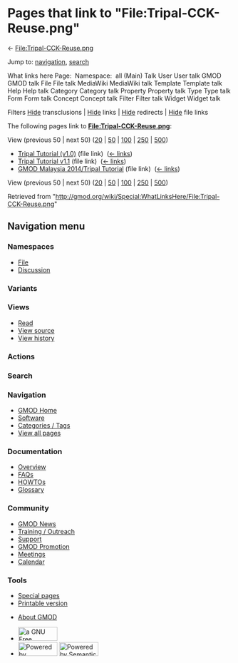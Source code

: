 <div id="mw-page-base" class="noprint">

</div>

<div id="mw-head-base" class="noprint">

</div>

<div id="content" class="mw-body" role="main">

<span id="top"></span>

<div id="mw-js-message" style="display:none;">

</div>



# <span dir="auto">Pages that link to "File:Tripal-CCK-Reuse.png"</span>

<div id="bodyContent">

<div id="contentSub">

←
[File:Tripal-CCK-Reuse.png](/wiki/File:Tripal-CCK-Reuse.png "File:Tripal-CCK-Reuse.png")

</div>

<div id="jump-to-nav" class="mw-jump">

Jump to: [navigation](#mw-navigation), [search](#p-search)

</div>

<div id="mw-content-text">

What links here Page:  Namespace:  all (Main) Talk User User talk GMOD
GMOD talk File File talk MediaWiki MediaWiki talk Template Template talk
Help Help talk Category Category talk Property Property talk Type Type
talk Form Form talk Concept Concept talk Filter Filter talk Widget
Widget talk

Filters
[Hide](/mediawiki/index.php?title=Special:WhatLinksHere/File:Tripal-CCK-Reuse.png&hidetrans=1 "Special:WhatLinksHere/File:Tripal-CCK-Reuse.png")
transclusions \|
[Hide](/mediawiki/index.php?title=Special:WhatLinksHere/File:Tripal-CCK-Reuse.png&hidelinks=1 "Special:WhatLinksHere/File:Tripal-CCK-Reuse.png")
links \|
[Hide](/mediawiki/index.php?title=Special:WhatLinksHere/File:Tripal-CCK-Reuse.png&hideredirs=1 "Special:WhatLinksHere/File:Tripal-CCK-Reuse.png")
redirects \|
[Hide](/mediawiki/index.php?title=Special:WhatLinksHere/File:Tripal-CCK-Reuse.png&hideimages=1 "Special:WhatLinksHere/File:Tripal-CCK-Reuse.png")
file links

The following pages link to
**[File:Tripal-CCK-Reuse.png](/wiki/File:Tripal-CCK-Reuse.png "File:Tripal-CCK-Reuse.png")**:

View (previous 50 \| next 50)
([20](/mediawiki/index.php?title=Special:WhatLinksHere/File:Tripal-CCK-Reuse.png&limit=20 "Special:WhatLinksHere/File:Tripal-CCK-Reuse.png")
\|
[50](/mediawiki/index.php?title=Special:WhatLinksHere/File:Tripal-CCK-Reuse.png&limit=50 "Special:WhatLinksHere/File:Tripal-CCK-Reuse.png")
\|
[100](/mediawiki/index.php?title=Special:WhatLinksHere/File:Tripal-CCK-Reuse.png&limit=100 "Special:WhatLinksHere/File:Tripal-CCK-Reuse.png")
\|
[250](/mediawiki/index.php?title=Special:WhatLinksHere/File:Tripal-CCK-Reuse.png&limit=250 "Special:WhatLinksHere/File:Tripal-CCK-Reuse.png")
\|
[500](/mediawiki/index.php?title=Special:WhatLinksHere/File:Tripal-CCK-Reuse.png&limit=500 "Special:WhatLinksHere/File:Tripal-CCK-Reuse.png"))

- [Tripal Tutorial
  (v1.0)](/wiki/Tripal_Tutorial_(v1.0) "Tripal Tutorial (v1.0)") (file
  link) ‎ <span class="mw-whatlinkshere-tools">([←
  links](/mediawiki/index.php?title=Special:WhatLinksHere&target=Tripal+Tutorial+%28v1.0%29 "Special:WhatLinksHere"))</span>
- [Tripal Tutorial
  v1.1](/wiki/Tripal_Tutorial_v1.1 "Tripal Tutorial v1.1") (file link) ‎
  <span class="mw-whatlinkshere-tools">([←
  links](/mediawiki/index.php?title=Special:WhatLinksHere&target=Tripal+Tutorial+v1.1 "Special:WhatLinksHere"))</span>
- [GMOD Malaysia 2014/Tripal
  Tutorial](/wiki/GMOD_Malaysia_2014/Tripal_Tutorial "GMOD Malaysia 2014/Tripal Tutorial")
  (file link) ‎ <span class="mw-whatlinkshere-tools">([←
  links](/mediawiki/index.php?title=Special:WhatLinksHere&target=GMOD+Malaysia+2014%2FTripal+Tutorial "Special:WhatLinksHere"))</span>

View (previous 50 \| next 50)
([20](/mediawiki/index.php?title=Special:WhatLinksHere/File:Tripal-CCK-Reuse.png&limit=20 "Special:WhatLinksHere/File:Tripal-CCK-Reuse.png")
\|
[50](/mediawiki/index.php?title=Special:WhatLinksHere/File:Tripal-CCK-Reuse.png&limit=50 "Special:WhatLinksHere/File:Tripal-CCK-Reuse.png")
\|
[100](/mediawiki/index.php?title=Special:WhatLinksHere/File:Tripal-CCK-Reuse.png&limit=100 "Special:WhatLinksHere/File:Tripal-CCK-Reuse.png")
\|
[250](/mediawiki/index.php?title=Special:WhatLinksHere/File:Tripal-CCK-Reuse.png&limit=250 "Special:WhatLinksHere/File:Tripal-CCK-Reuse.png")
\|
[500](/mediawiki/index.php?title=Special:WhatLinksHere/File:Tripal-CCK-Reuse.png&limit=500 "Special:WhatLinksHere/File:Tripal-CCK-Reuse.png"))

</div>

<div class="printfooter">

Retrieved from
"<http://gmod.org/wiki/Special:WhatLinksHere/File:Tripal-CCK-Reuse.png>"

</div>

<div id="catlinks" class="catlinks catlinks-allhidden">

</div>

<div class="visualClear">

</div>

</div>

</div>

<div id="mw-navigation">

## Navigation menu

<div id="mw-head">



<div id="left-navigation">

<div id="p-namespaces" class="vectorTabs" role="navigation"
aria-labelledby="p-namespaces-label">

### Namespaces

- <span id="ca-nstab-image"><a href="/wiki/File:Tripal-CCK-Reuse.png" accesskey="c"
  title="View the file page [c]">File</a></span>
- <span id="ca-talk"><a
  href="/mediawiki/index.php?title=File_talk:Tripal-CCK-Reuse.png&amp;action=edit&amp;redlink=1"
  accesskey="t"
  title="Discussion about the content page [t]">Discussion</a></span>

</div>

<div id="p-variants" class="vectorMenu emptyPortlet" role="navigation"
aria-labelledby="p-variants-label">

### 

### Variants[](#)

<div class="menu">

</div>

</div>

</div>

<div id="right-navigation">

<div id="p-views" class="vectorTabs" role="navigation"
aria-labelledby="p-views-label">

### Views

- <span id="ca-view">[Read](/wiki/File:Tripal-CCK-Reuse.png)</span>
- <span id="ca-viewsource"><a
  href="/mediawiki/index.php?title=File:Tripal-CCK-Reuse.png&amp;action=edit"
  accesskey="e" title="This page is protected.
  You can view its source [e]">View source</a></span>
- <span id="ca-history"><a
  href="/mediawiki/index.php?title=File:Tripal-CCK-Reuse.png&amp;action=history"
  accesskey="h" title="Past revisions of this page [h]">View history</a></span>

</div>

<div id="p-cactions" class="vectorMenu emptyPortlet" role="navigation"
aria-labelledby="p-cactions-label">

### Actions[](#)

<div class="menu">

</div>

</div>

<div id="p-search" role="search">

### Search

<div id="simpleSearch">

</div>

</div>

</div>

</div>

<div id="mw-panel">

<div id="p-logo" role="banner">

<a href="/wiki/Main_Page"
style="background-image: url(http://gmod.org/images/GMOD-cogs.png);"
title="Visit the main page"></a>

</div>

<div id="p-Navigation" class="portal" role="navigation"
aria-labelledby="p-Navigation-label">

### Navigation

<div class="body">

- <span id="n-GMOD-Home">[GMOD Home](/wiki/Main_Page)</span>
- <span id="n-Software">[Software](/wiki/GMOD_Components)</span>
- <span id="n-Categories-.2F-Tags">[Categories /
  Tags](/wiki/Categories)</span>
- <span id="n-View-all-pages">[View all
  pages](/wiki/Special:AllPages)</span>

</div>

</div>

<div id="p-Documentation" class="portal" role="navigation"
aria-labelledby="p-Documentation-label">

### Documentation

<div class="body">

- <span id="n-Overview">[Overview](/wiki/Overview)</span>
- <span id="n-FAQs">[FAQs](/wiki/Category:FAQ)</span>
- <span id="n-HOWTOs">[HOWTOs](/wiki/Category:HOWTO)</span>
- <span id="n-Glossary">[Glossary](/wiki/Glossary)</span>

</div>

</div>

<div id="p-Community" class="portal" role="navigation"
aria-labelledby="p-Community-label">

### Community

<div class="body">

- <span id="n-GMOD-News">[GMOD News](/wiki/GMOD_News)</span>
- <span id="n-Training-.2F-Outreach">[Training /
  Outreach](/wiki/Training_and_Outreach)</span>
- <span id="n-Support">[Support](/wiki/Support)</span>
- <span id="n-GMOD-Promotion">[GMOD
  Promotion](/wiki/GMOD_Promotion)</span>
- <span id="n-Meetings">[Meetings](/wiki/Meetings)</span>
- <span id="n-Calendar">[Calendar](/wiki/Calendar)</span>

</div>

</div>

<div id="p-tb" class="portal" role="navigation"
aria-labelledby="p-tb-label">

### Tools

<div class="body">

- <span id="t-specialpages"><a href="/wiki/Special:SpecialPages" accesskey="q"
  title="A list of all special pages [q]">Special pages</a></span>
- <span id="t-print"><a
  href="/mediawiki/index.php?title=Special:WhatLinksHere/File:Tripal-CCK-Reuse.png&amp;printable=yes"
  rel="alternate" accesskey="p"
  title="Printable version of this page [p]">Printable version</a></span>

</div>

</div>

</div>

</div>

<div id="footer" role="contentinfo">

- <span id="footer-places-about">[About
  GMOD](/wiki/GMOD:About "GMOD:About")</span>

<!-- -->

- <span id="footer-copyrightico">[<img src="http://www.gnu.org/graphics/gfdl-logo-small.png" width="88"
  height="31" alt="a GNU Free Documentation License" />](http://www.gnu.org/licenses/fdl-1.3.html)</span>
- <span id="footer-poweredbyico">[<img src="/mediawiki/skins/common/images/poweredby_mediawiki_88x31.png"
  width="88" height="31" alt="Powered by MediaWiki" />](//www.mediawiki.org/)
  [<img
  src="/mediawiki/extensions/SemanticMediaWiki/includes/../resources/images/smw_button.png"
  width="88" height="31" alt="Powered by Semantic MediaWiki" />](https://www.semantic-mediawiki.org/wiki/Semantic_MediaWiki)</span>

<div style="clear:both">

</div>

</div>
